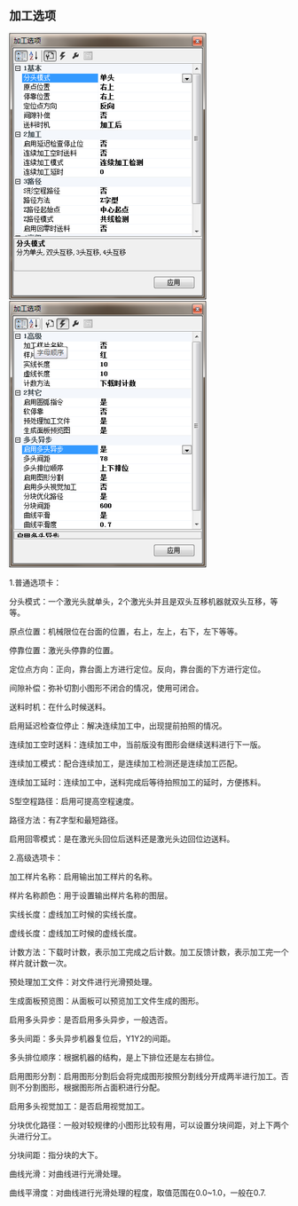 ## 加工选项

![](/assets/ProcessOptions1.png)![](/assets/ProcessOptions2.png)

1.普通选项卡：

分头模式：一个激光头就单头，2个激光头并且是双头互移机器就双头互移，等等。

原点位置：机械限位在台面的位置，右上，左上，右下，左下等等。

停靠位置：激光头停靠的位置。

定位点方向：正向，靠台面上方进行定位。反向，靠台面的下方进行定位。

间隙补偿：弥补切割小图形不闭合的情况，使用可闭合。

送料时机：在什么时候送料。

启用延迟检查位停止：解决连续加工中，出现提前拍照的情况。

连续加工空时送料：连续加工中，当前版没有图形会继续送料进行下一版。

连续加工模式：配合连续加工，是连续加工检测还是连续加工匹配。

连续加工延时：连续加工中，送料完成后等待拍照加工的延时，方便拣料。

S型空程路径：启用可提高空程速度。

路径方法：有Z字型和最短路径。

启用回零模式：是在激光头回位后送料还是激光头边回位边送料。

2.高级选项卡：

加工样片名称：启用输出加工样片的名称。

样片名称颜色：用于设置输出样片名称的图层。

实线长度：虚线加工时候的实线长度。

虚线长度：虚线加工时候的虚线长度。

计数方法：下载时计数，表示加工完成之后计数。加工反馈计数，表示加工完一个样片就计数一次。

预处理加工文件：对文件进行光滑预处理。

生成面板预览图：从面板可以预览加工文件生成的图形。

启用多头异步：是否启用多头异步，一般选否。

多头间距：多头异步机器复位后，Y1Y2的间距。

多头排位顺序：根据机器的结构，是上下排位还是左右排位。

启用图形分割：启用图形分割后会将完成图形按照分割线分开成两半进行加工。否则不分割图形，根据图形所占面积进行分配。

启用多头视觉加工：是否启用视觉加工。

分块优化路径：一般对较规律的小图形比较有用，可以设置分块间距，对上下两个头进行分工。

分块间距：指分块的大下。

曲线光滑：对曲线进行光滑处理。

曲线平滑度：对曲线进行光滑处理的程度，取值范围在0.0~1.0，一般在0.7.


